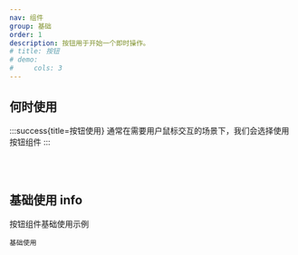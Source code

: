 ```yaml
---
nav: 组件
group: 基础
order: 1
description: 按钮用于开始一个即时操作。
# title: 按钮
# demo:
#     cols: 3
---
```


## 何时使用

:::success{title=按钮使用}
通常在需要用户鼠标交互的场景下，我们会选择使用按钮组件
:::

<br/>
<br/>

## 基础使用 <Badge>info</Badge>

按钮组件基础使用示例

<code src="../../../demos/Button/Basic.tsx" description="按钮基础用法">基础使用</code>

<!-- <code src="../../../demos/Button/Variant.tsx" description="通常为了在不同场景下方便使用不同按钮形态，于是我们抽象按钮变体，满足对应需求" cols="1">按钮变体</code>
<code src="../../../demos/Button/Disabled.tsx" description="按钮禁用后，无法进行交互操作">禁用</code> -->

<API id="Button"></API>
